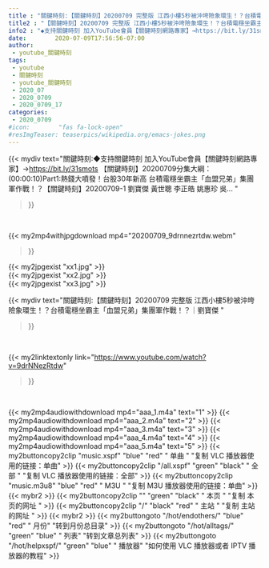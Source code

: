 ```yaml
---
title : "關鍵時刻:【關鍵時刻】20200709 完整版 江西小樓5秒被沖垮險象環生！？台積電穩坐霸主「血盟兄弟」集團軍作戰！？｜劉寶傑 "
title2 : "【關鍵時刻】20200709 完整版 江西小樓5秒被沖垮險象環生！？台積電穩坐霸主「血盟兄弟」集團軍作戰！？｜劉寶傑 "
info2 : "◆支持關鍵時刻 加入YouTube會員【關鍵時刻網路專家】→https://bit.ly/31smots 【關鍵時刻】20200709分集大綱： (00:00:10)Part1:熱錢大噴發！台股30年新高 台積電穩坐霸主「血盟兄弟」集團軍作戰！？【關鍵時刻】20200709-1 劉寶傑 黃世聰 李正皓 姚惠珍 吳... "
date:        2020-07-09T17:56:56-07:00
author:
 - youtube_關鍵時刻
tags:
 - youtube
 - 關鍵時刻
 - youtube_關鍵時刻
 - 2020_07
 - 2020_0709
 - 2020_0709_17
categories:
 - 2020_0709
#icon:        "fas fa-lock-open"
#resImgTeaser: teaserpics/wikipedia.org/emacs-jokes.png
---
```


{{< mydiv text="關鍵時刻:◆支持關鍵時刻 加入YouTube會員【關鍵時刻網路專家】→https://bit.ly/31smots 【關鍵時刻】20200709分集大綱： (00:00:10)Part1:熱錢大噴發！台股30年新高 台積電穩坐霸主「血盟兄弟」集團軍作戰！？【關鍵時刻】20200709-1 劉寶傑 黃世聰 李正皓 姚惠珍 吳... "
>}}
<br>


{{< my2mp4withjpgdownload mp4="20200709_9drnnezrtdw.webm"
>}}

{{< my2jpgexist "xx1.jpg" >}}<br>
{{< my2jpgexist "xx2.jpg" >}}<br>
{{< my2jpgexist "xx3.jpg" >}}<br>



{{< mydiv text="關鍵時刻:【關鍵時刻】20200709 完整版 江西小樓5秒被沖垮險象環生！？台積電穩坐霸主「血盟兄弟」集團軍作戰！？｜劉寶傑 "
>}}
<br>

{{< my2linktextonly link="https://www.youtube.com/watch?v=9drNNezRtdw"
>}}


<br>

{{< my2mp4audiowithdownload mp4="aaa_1.m4a"    text="1" >}}
{{< my2mp4audiowithdownload mp4="aaa_2.m4a"    text="2" >}}
{{< my2mp4audiowithdownload mp4="aaa_3.m4a"    text="3" >}}
{{< my2mp4audiowithdownload mp4="aaa_4.m4a"    text="4" >}}
{{< my2mp4audiowithdownload mp4="aaa_5.m4a"    text="5" >}}
{{< my2buttoncopy2clip "music.xspf"        "blue"   "red"    " 单曲 "  "复制 VLC 播放器使用的链接：单曲" >}} {{< my2buttoncopy2clip "/all.xspf"         "green"  "black"  " 全部 "  "复制 VLC 播放器使用的链接：全部" >}} {{< my2buttoncopy2clip "music.m3u8"        "blue"   "red"    " M3U  "    "复制 M3U 播放器使用的链接：单曲" >}} {{< mybr2 >}} {{< my2buttoncopy2clip ""                  "green"  "black"  " 本页 "    "复制 本页的网址 " >}} {{< my2buttoncopy2clip "/"                 "black"  "red"    " 主站 "    "复制 主站的网址 " >}} {{< mybr2 >}} {{< my2buttongoto      "/hot/endothers/"   "blue"   "red"    " 月份"   "转到月份总目录" >}} {{< my2buttongoto      "/hot/alltags/"     "green"  "blue"   " 列表"   "转到文章总列表" >}} {{< my2buttongoto      "/hot/helpxspf/"    "green"  "blue"   " 播放器" "如何使用 VLC 播放器或者 IPTV 播放器的教程" >}} 
